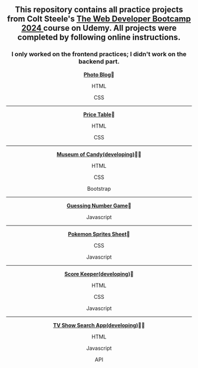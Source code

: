 

<div align="center">

<h2>This repository contains all practice projects from Colt Steele's <a href="https://www.udemy.com/course/the-web-developer-bootcamp/">The Web Developer Bootcamp 2024 </a> course on Udemy. All projects were completed by following online instructions.</h2>
<h3>I only worked on the frontend practices; I didn't work on the backend part.</h3>
<p><a href="https://github.com/DayDreamYGithub/Udemy-WebDevelopment-Practice/tree/main/PhotoBlog"><strong>Photo Blog</strong></a>🌟</p>
  <p>HTML</p>
  <p>CSS</p>
  <hr>
<p><a href="https://github.com/DayDreamYGithub/Udemy-WebDevelopment-Practice/tree/main/PriceTable"><strong>Price Table</strong></a>🌟</p>
  <p>HTML</p>
  <p>CSS</p>
  <hr>
<p><a href="#"><strong>Museum of Candy(developing)</strong></a>🌟🌟</p>
  <p>HTML</p>
  <p>CSS</p>
  <p>Bootstrap</p>
  <hr>
<p><a href="https://github.com/DayDreamYGithub/Udemy-WebDevelopment-Practice/tree/main/GuessingGame"><strong>Guessing Number Game</strong></a>🌟</p>
  <p>Javascript</p>
  <hr>
<p><a href="https://github.com/DayDreamYGithub/Udemy-WebDevelopment-Practice/tree/main/PokemonSpritesSheet"><strong>Pokemon Sprites Sheet</strong></a>🌟</p>
  <p>CSS</p>
  <p>Javascript</p>
  <hr>
<p><a href="#"><strong>Score Keeper(developing)</strong></a>🌟</p>
  <p>HTML</p>
  <p>CSS</p>
  <p>Javascript</p>
  <hr>
<p><a href="#"><strong>TV Show Search App(developing)</strong></a>🌟🌟</p>
  <p>HTML</p>
  <p>Javascript</p>
  <p>API</p>




</div>
